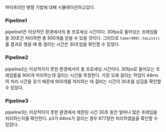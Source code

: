 파이프라인 병렬 기법에 대해 시뮬레이션하고있다.

### Pipeline1

pipeline1은 이상적인 환경에서의 총 프로세싱 시간이다.
30fps로 들어오는 프레임들을 30초간 처리하면 총 900개를 얻을 수 있을 것이다.
그러므로 `take(900).toList()`를 결과로 했을 때 총 걸리는 시간은 30초임을 확인할 수 있었다.

### Pipeline2

pipeline2는 이상적이지 못한 환경에서의 총 프로세싱 시간이다.
30fps로 들어오는 프레임들을 900개 처리하는데 걸리는 시간을 측정한다.
가장 오래 걸리는 작업이 44ms의 처리 시간을 갖기 때문에 900개를 처리하는 데 걸리는 시간이 30초를 넘김을 확인할 수 있었다.

### Pipeline3

pipeline3는 이상적이지 못한 환경에서 제한된 시간 30초 동안 얼마나 많은 프레임을 처리하는지를 확인한다.
p3가 44ms가 걸리는 경우 677장만 처리하였음을 확인할 수 있었다.
